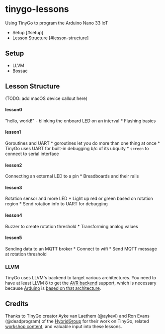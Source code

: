 # tinygo-lessons
Using TinyGo to program the Arduino Nano 33 IoT

* Setup [#setup]
* Lesson Structure [#lesson-structure]

## Setup

* LLVM
* Bossac

## Lesson Structure

(TODO: add macOS device callout here)

#### lesson0
"hello, world!" - blinking the onboard LED on an interval
	* Flashing basics

#### lesson1
Goroutines and UART
	* goroutines let you do more than one thing at once
	* TinyGo uses UART for built-in debugging b/c of its ubquity
	* `screen` to connect to serial interface

#### lesson2
Connecting an external LED to a pin
	* Breadboards and their rails

#### lesson3
Rotation sensor and more LED
	* Light up red or green based on rotation region
	* Send rotation info to UART for debugging

#### lesson4
Buzzer to create rotation threshold
	* Transforming analog values

#### lesson5
Sending data to an MQTT broker
	* Connect to wifi
	* Send MQTT message at rotation threshold


### LLVM
TinyGo uses LLVM's backend to target various architectures. You need to have at least LLVM 8 to get the [AVR backend](https://github.com/avr-llvm) support, which is necessary because [Arduino]() is [based on that architecture](https://en.wikipedia.org/wiki/AVR_microcontrollers).

## Credits
Thanks to TinyGo creator Ayke van Laethem (@aykevl) and Ron Evans (@deadprogram) of the [HybridGroup](https://hybridgroup.com) for their work on TinyGo, related [workshop content](https://github.com/hybridgroup/hacklab-2019), and valuable input into these lessons.
